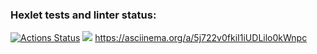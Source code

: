 ### Hexlet tests and linter status:
[![Actions Status](https://github.com/Nikitang/frontend-project-44/actions/workflows/hexlet-check.yml/badge.svg)](https://github.com/Nikitang/frontend-project-44/actions)
<a href="https://codeclimate.com/github/Nikitang/frontend-project-44/maintainability"><img src="https://api.codeclimate.com/v1/badges/168f7c90cf2137d8c04f/maintainability" /></a>
https://asciinema.org/a/5j722v0fkiI1iUDLilo0kWnpc